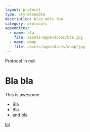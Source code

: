 ```yaml
---
layout: protocol
type: Styrelsemöte
description: Nice möte fam
category: protocols
appendices:
  - name: bla
    file: assets/appendices/bla.jpg
  - name: woop
    file: assets/appendices/woop/jpg 
---
```

Protocol in md

# Bla bla
This is awesome

* Bla
* Bla 
* and bla

[lol](reddit.com)
